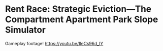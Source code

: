 # Rent Race: Strategic Eviction—The Compartment Apartment Park Slope Simulator

Gameplay footage! https://youtu.be/IleCs96d_IY
